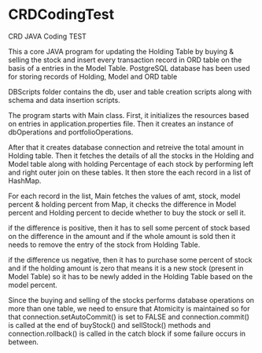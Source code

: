 # CRDCodingTest
CRD JAVA Coding TEST

This a core JAVA program for updating the Holding Table by buying & selling the stock and insert every transaction record in ORD table 
on the basis of a entries in the Model Table. PostgreSQL database has been used for storing records of Holding, Model and ORD table

DBScripts folder contains the db, user and table creation scripts along with schema and data insertion scripts.

The program starts with Main class. 
First, it initializes the resources based on entries in application.properties file. Then it creates an instance of dbOperations and portfolioOperations.

After that it creates database connection and retreive the total amount in Holding table. Then it fetches the details of all the stocks in the Holding and Model table along with holding Percentage of each stock by performing left and right outer join on these tables. It then store the each record in a list of HashMap.

For each record in the list, Main fetches the values of amt, stock, model percent & holding percent from Map, it checks the difference in Model percent and Holding percent to decide whether to buy the stock or sell it.

if the difference is positive, then it has to sell some percent of stock based on the difference in the amount and if the whole amount is sold then it needs to remove the entry of the stock from Holding Table.

if the difference us negative, then it has to purchase some percent of stock and if the holding amount is zero that means it is a new stock (present in Model Table) so it has to be newly added in the Holding Table based on the model percent.

Since the buying and selling of the stocks performs database operations on more than one table, we need to ensure that Atomicity is maintained so for that connection.setAutoCommit() is set to FALSE and connection.commit() is called at the end of buyStock() and sellStock() methods and connection.rollback() is called in the catch block if some failure occurs in between.
